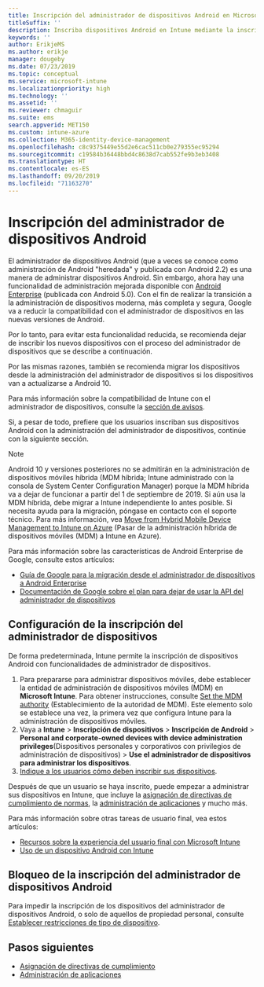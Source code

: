 ```yaml
---
title: Inscripción del administrador de dispositivos Android en Microsoft Intune
titleSuffix: ''
description: Inscriba dispositivos Android en Intune mediante la inscripción del administrador de dispositivos.
keywords: ''
author: ErikjeMS
ms.author: erikje
manager: dougeby
ms.date: 07/23/2019
ms.topic: conceptual
ms.service: microsoft-intune
ms.localizationpriority: high
ms.technology: ''
ms.assetid: ''
ms.reviewer: chmaguir
ms.suite: ems
search.appverid: MET150
ms.custom: intune-azure
ms.collection: M365-identity-device-management
ms.openlocfilehash: c8c9375449e55d2e6cac511cb0e279355ec95294
ms.sourcegitcommit: c19584b36448bbd4c8638d7cab552fe9b3eb3408
ms.translationtype: HT
ms.contentlocale: es-ES
ms.lasthandoff: 09/20/2019
ms.locfileid: "71163270"
---
```

# <a name="android-device-administrator-enrollment"></a>Inscripción del administrador de dispositivos Android

El administrador de dispositivos Android (que a veces se conoce como administración de Android "heredada" y publicada con Android 2.2) es una manera de administrar dispositivos Android. Sin embargo, ahora hay una funcionalidad de administración mejorada disponible con [Android Enterprise](https://www.android.com/enterprise/management/) (publicada con Android 5.0). Con el fin de realizar la transición a la administración de dispositivos moderna, más completa y segura, Google va a reducir la compatibilidad con el administrador de dispositivos en las nuevas versiones de Android.

Por lo tanto, para evitar esta funcionalidad reducida, se recomienda dejar de inscribir los nuevos dispositivos con el proceso del administrador de dispositivos que se describe a continuación.

Por las mismas razones, también se recomienda migrar los dispositivos desde la administración del administrador de dispositivos si los dispositivos van a actualizarse a Android 10. 

Para más información sobre la compatibilidad de Intune con el administrador de dispositivos, consulte la [sección de avisos](whats-new.md#decreasing-support-for-android-device-administrator).

Si, a pesar de todo, prefiere que los usuarios inscriban sus dispositivos Android con la administración del administrador de dispositivos, continúe con la siguiente sección.  


> [!Note]  
> Android 10 y versiones posteriores no se admitirán en la administración de dispositivos móviles híbrida (MDM híbrida; Intune administrado con la consola de System Center Configuration Manager) porque la MDM híbrida va a dejar de funcionar a partir del 1 de septiembre de 2019. Si aún usa la MDM híbrida, debe migrar a Intune independiente lo antes posible. Si necesita ayuda para la migración, póngase en contacto con el soporte técnico. Para más información, vea [Move from Hybrid Mobile Device Management to Intune on Azure](https://aka.ms/hybrid_notification) (Pasar de la administración híbrida de dispositivos móviles (MDM) a Intune en Azure).

Para más información sobre las características de Android Enterprise de Google, consulte estos artículos:
- [Guía de Google para la migración desde el administrador de dispositivos a Android Enterprise](http://static.googleusercontent.com/media/android.com/en/enterprise/static/2016/pdfs/enterprise/Android-Enterprise-Migration-Bluebook_2019.pdf)
- [Documentación de Google sobre el plan para dejar de usar la API del administrador de dispositivos](https://developers.google.com/android/work/device-admin-deprecation)


## <a name="set-up-device-administrator-enrollment"></a>Configuración de la inscripción del administrador de dispositivos

De forma predeterminada, Intune permite la inscripción de dispositivos Android con funcionalidades de administrador de dispositivos.

1. Para prepararse para administrar dispositivos móviles, debe establecer la entidad de administración de dispositivos móviles (MDM) en **Microsoft Intune**. Para obtener instrucciones, consulte [Set the MDM authority](mdm-authority-set.md) (Establecimiento de la autoridad de MDM). Este elemento solo se establece una vez, la primera vez que configura Intune para la administración de dispositivos móviles.
2. Vaya a **Intune** > **Inscripción de dispositivos** > **Inscripción de Android** > **Personal and corporate-owned devices with device administration privileges**(Dispositivos personales y corporativos con privilegios de administración de dispositivos) > **Use el administrador de dispositivos para administrar los dispositivos**.
3. [Indique a los usuarios cómo deben inscribir sus dispositivos](/intune-user-help/enroll-your-device-in-intune-android).  

Después de que un usuario se haya inscrito, puede empezar a administrar sus dispositivos en Intune, que incluye la [asignación de directivas de cumplimiento de normas](compliance-policy-create-android.md), la [administración de aplicaciones](app-management.md) y mucho más.

Para más información sobre otras tareas de usuario final, vea estos artículos:
- [Recursos sobre la experiencia del usuario final con Microsoft Intune](end-user-educate.md)
- [Uso de un dispositivo Android con Intune](https://docs.microsoft.com/intune-user-help/using-your-android-device-with-intune)


## <a name="block-device-administrator-enrollment"></a>Bloqueo de la inscripción del administrador de dispositivos Android
Para impedir la inscripción de los dispositivos del administrador de dispositivos Android, o solo de aquellos de propiedad personal, consulte [Establecer restricciones de tipo de dispositivo](enrollment-restrictions-set.md).



## <a name="next-steps"></a>Pasos siguientes
- [Asignación de directivas de cumplimiento](compliance-policy-create-android.md)
- [Administración de aplicaciones](app-management.md)